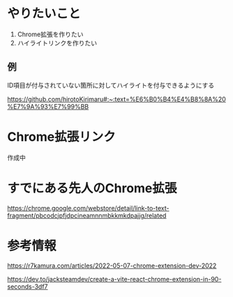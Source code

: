 # やりたいこと

1. Chrome拡張を作りたい
1. ハイライトリンクを作りたい


## 例

ID項目が付与されていない箇所に対してハイライトを付与できるようにする

https://github.com/hirotoKirimaru#:~:text=%E6%B0%B4%E4%B8%8A%20%E7%9A%93%E7%99%BB



# Chrome拡張リンク

作成中

# すでにある先人のChrome拡張
https://chrome.google.com/webstore/detail/link-to-text-fragment/pbcodcjpfjdpcineamnnmbkkmkdpajjg/related

# 参考情報

https://r7kamura.com/articles/2022-05-07-chrome-extension-dev-2022


https://dev.to/jacksteamdev/create-a-vite-react-chrome-extension-in-90-seconds-3df7
